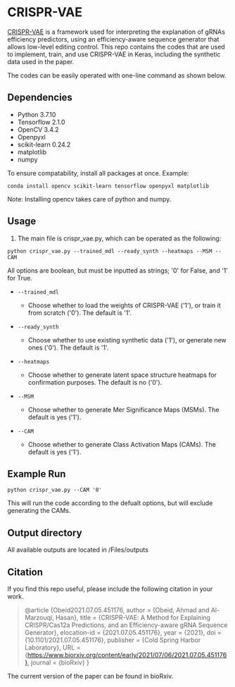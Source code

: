 
# CRISPR-VAE

[CRISPR-VAE](https://www.biorxiv.org/content/early/2021/07/06/2021.07.05.451176) is a framework used for interpreting the explanation of gRNAs efficiency predictors, using an efficiency-aware sequence generator that allows low-level editing control.
This repo contains the codes that are used to implement, train, and use CRISPR-VAE in Keras, including the synthetic data used in the paper.

The codes can be easily operated with one-line command as shown below.

## Dependencies
* Python 3.7.10
* Tensorflow 2.1.0
* OpenCV 3.4.2
* Openpyxl 
* scikit-learn 0.24.2
* matplotlib
* numpy

To ensure compatability, install all packages at once. Example:
```
conda install opencv scikit-learn tensorflow openpyxl matplotlib
```
Note: Installing opencv takes care of python and numpy.

## Usage
1. The main file is crispr_vae.py, which can be operated as the following:

```
python crispr_vae.py --trained_mdl --ready_synth --heatmaps --MSM --CAM
```
All options are boolean, but must be inputted as strings; '0' for False, and '1' for True.

* ``` --trained_mdl ```
  - Choose whether to load the weights of CRISPR-VAE ('1'), or train it from scratch ('0'). The default is '1'.

* ``` --ready_synth ```
  - Choose whether to use existing synthetic data ('1'), or generate new ones ('0'). The default is '1'.

* ``` --heatmaps ```
  - Choose whether to generate latent space structure heatmaps for confirmation purposes. The default is no ('0').

* ``` --MSM ```
  - Choose whether to generate Mer Significance Maps (MSMs). The default is yes ('1').

* ``` --CAM ```
  - Choose whether to generate Class Activation Maps (CAMs). The default is yes ('1').

## Example Run
```
python crispr_vae.py --CAM '0'
```
This will run the code according to the defualt options, but will exclude generating the CAMs.

## Output directory
All available outputs are located in /Files/outputs

## Citation
If you find this repo useful, please include the following citation in your work. 

> @article {Obeid2021.07.05.451176,
	author = {Obeid, Ahmad and Al-Marzouqi, Hasan},
	title = {CRISPR-VAE: A Method for Explaining CRISPR/Cas12a Predictions, and an Efficiency-aware gRNA Sequence Generator},
	elocation-id = {2021.07.05.451176},
	year = {2021},
	doi = {10.1101/2021.07.05.451176},
	publisher = {Cold Spring Harbor Laboratory},
	URL = {https://www.biorxiv.org/content/early/2021/07/06/2021.07.05.451176},	
	journal = {bioRxiv}
}

The current version of the paper can be found in bioRxiv.



  



